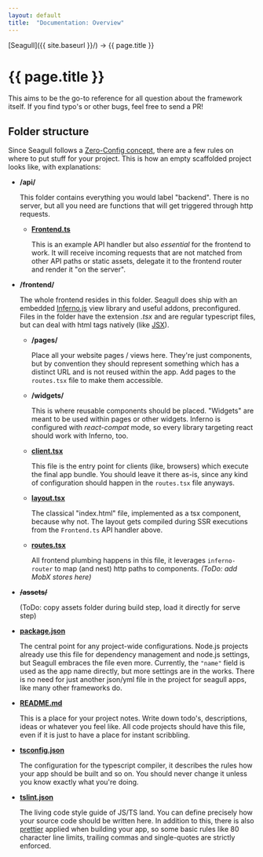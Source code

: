 ```yaml
---
layout: default
title:  "Documentation: Overview"
---
```


[Seagull]({{ site.baseurl }}/) &rarr; {{ page.title }}

# {{ page.title }}

This aims to be the go-to reference for all question about the framework itself.
If you find typo's or other bugs, feel free to send a PR!

## Folder structure

Since Seagull follows a [Zero-Config concept](/seagull/concepts/zero_config),
there are a few rules on where to put stuff for your project. This is how an
empty scaffolded project looks like, with explanations:

- **/api/**

  This folder contains everything you would label "backend". There is no server,
  but all you need are functions that will get triggered through http requests.

  - **[Frontend.ts](https://github.com/seagull-js/seagull-cli/blob/master/templates/app/api/Frontend.ts)**

    This is an example API handler but also *essential* for the frontend to work.
    It will receive incoming requests that are not matched from other API paths
    or static assets, delegate it to the frontend router and render it "on the
    server".

- **/frontend/**

  The whole frontend resides in this folder. Seagull does ship with an embedded
  [Inferno.js](https://infernojs.org) view library and useful addons,
  preconfigured. Files in the folder have the extension *.tsx* and are regular
  typescript files, but can deal with html tags natively (like [JSX](https://facebook.github.io/react/docs/introducing-jsx.html)).

  - **/pages/**

    Place all your website pages / views here. They're just components, but by
    convention they should represent something which has a distinct URL and is
    not reused within the app. Add pages to the `routes.tsx` file to make them
    accessible.

  - **/widgets/**

    This is where reusable components should be placed. "Widgets" are meant to
    be used within pages or other widgets. Inferno is configured with
    *react-compat* mode, so every library targeting react should work with
    Inferno, too.

  - **[client.tsx](https://github.com/seagull-js/seagull-cli/blob/master/templates/app/frontend/client.tsx)**

    This file is the entry point for clients (like, browsers) which execute the
    final app bundle. You should leave it there as-is, since any kind of
    configuration should happen in the `routes.tsx` file anyways.

  - **[layout.tsx](https://github.com/seagull-js/seagull-cli/blob/master/templates/app/frontend/layout.tsx)**

    The classical "index.html" file, implemented as a tsx component, because why
    not. The layout gets compiled during SSR executions from the `Frontend.ts`
    API handler above.

  - **[routes.tsx](https://github.com/seagull-js/seagull-cli/blob/master/templates/app/frontend/routes.tsx)**

    All frontend plumbing happens in this file, it leverages `inferno-router` to
    map (and nest) http paths to components. *(ToDo: add MobX stores here)*

- **~~/assets/~~**

  (ToDo: copy assets folder during build step, load it directly for serve step)

- **[package.json](https://github.com/seagull-js/seagull-cli/blob/master/templates/app/package.json)**

  The central point for any project-wide configurations. Node.js projects
  already use this file for dependency management and node.js settings, but
  Seagull embraces the file even more. Currently, the `"name"` field is used
  as the app name directly, but more settings are in the works. There is no need
  for just another json/yml file in the project for seagull apps, like many
  other frameworks do.

- **[README.md](https://github.com/seagull-js/seagull-cli/blob/master/templates/app/README.md)**

  This is a place for your project notes. Write down todo's, descriptions, ideas
  or whatever you feel like. All code projects should have this file, even if it
  is just to have a place for instant scribbling.

- **[tsconfig.json](https://github.com/seagull-js/seagull-cli/blob/master/templates/app/tsconfig.json)**

  The configuration for the typescript compiler, it describes the rules how your
  app should be built and so on. You should never change it unless you know
  exactly what you're doing.

- **[tslint.json](https://github.com/seagull-js/seagull-cli/blob/master/templates/app/tslint.json)**

  The living code style guide of JS/TS land. You can define precisely how your
  source code should be written here. In addition to this, there is also
  [prettier](https://prettier.io) applied when building your app, so some basic
  rules like 80 character line limits, trailing commas and single-quotes are
  strictly enforced.
